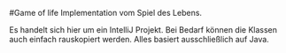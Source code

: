 #Game of life
Implementation vom Spiel des Lebens.

Es handelt sich hier um ein IntelliJ Projekt.
Bei Bedarf können die Klassen auch einfach rauskopiert werden.
Alles basiert ausschließlich auf Java.

